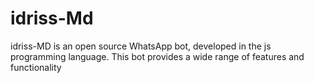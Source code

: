# idriss-Md
 idriss-MD is an open source WhatsApp bot, developed in the js programming language. This bot provides a wide range of features and functionality
